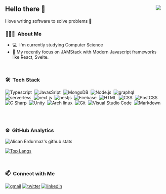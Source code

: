 ## Hello there 👋 <img align="right" src="https://komarev.com/ghpvc/?username=alcianerdurmaz&color=51c2d5">
I love writing software to solve problems 🥰
### 👨🏼‍💻‍ &nbsp;About Me
- 💻&nbsp;&nbsp;I'm currently studying Computer Science
- 🌱&nbsp;My recently focus on JAMStack with Modern Javascript frameworks like React, Svelte.


&nbsp;
### 🛠 &nbsp;Tech Stack
![Typescript](https://img.shields.io/badge/-TypeScript-141a20?style=flat&logo=Typescript&logoColor=3178C6)&nbsp;
![JavasSript](https://img.shields.io/badge/-JavaScript-141a20?style=flat&logo=Javascript&logoColor=FCDC00)&nbsp;
![MongoDB](https://img.shields.io/badge/-MongoDB-141a20?style=flat&logo=Mongodb&logoColor=75AC63)&nbsp;
![Node.js](https://img.shields.io/badge/-Node.js-141a20?style=flat&logo=Node.js&logoColor=75AC63)&nbsp;
![graphql](https://img.shields.io/badge/-GraphQL-141a20?style=flat&logo=graphql&logoColor=E00097)&nbsp;
![serverless](https://img.shields.io/badge/-serverless-141a20?style=flat&logo=serverless&logoColor=FD5750)&nbsp;
![next.js](https://img.shields.io/badge/-Next.js-141a20?style=flat&logo=next.js&logoColor=ffffff)&nbsp;
![nestjs](https://img.shields.io/badge/-NestJs-141a20?style=flat&logo=nestjs&logoColor=E0234E)&nbsp;
![Firebase](https://img.shields.io/badge/-Firebase-141a20?style=flat&logo=Firebase&logoColor=FCDC00)&nbsp;
![HTML](https://img.shields.io/badge/-HTML-141a20?style=flat&logo=HTML5)&nbsp;
![CSS](https://img.shields.io/badge/-CSS-141a20?style=flat&logo=CSS3&logoColor=1572B6)&nbsp;
![PostCSS](https://img.shields.io/badge/-PostCSS-141a20?style=flat&logo=PostCSS&logoColor=1572B6)&nbsp;
![C Sharp](https://img.shields.io/badge/-C%20Sharp-141a20?style=flat&logo=c-sharp&logoColor=370091)&nbsp;
![Unity](https://img.shields.io/badge/-Unity-141a20?style=flat&logo=Unity&logoColor=ffffff)&nbsp;
![Arch linux](https://img.shields.io/badge/-Arch_Linux-141a20?style=flat&logo=arch-linux)&nbsp;
![Git](https://img.shields.io/badge/-Git-141a20?style=flat&logo=git)&nbsp;
![Visual Studio Code](https://img.shields.io/badge/-Visual%20Studio%20Code-141a20?style=flat&logo=visual-studio-code&logoColor=007ACC)&nbsp;
![Markdown](https://img.shields.io/badge/-Markdown-141a20?style=flat&logo=markdown)&nbsp;

&nbsp;
### ⚙️ &nbsp;GitHub Analytics
![Alican Erdurmaz's github stats](https://github-readme-stats.vercel.app/api?username=alicanerdurmaz&count_private=true&theme=radical&show_icons=true&include_all_commits=true)&nbsp; 

[![Top Langs](https://github-readme-stats.vercel.app/api/top-langs/?username=alicanerdurmaz&layout=compact&theme=radical)](https://github.com/alicanerdurmaz/github-readme-stats)

&nbsp;
### 📫 &nbsp;Connect with Me
[![gmail](https://img.shields.io/badge/-alicanerdurmaz@gmail.com-D14836?style=flat&logo=Gmail&logoColor=white)](mailto:alicanerdurmaz@gmail.com)
[![twitter](https://img.shields.io/badge/-alicanerdurmazz-1DA1F2?style=flat&logo=twitter&logoColor=white)](https://twitter.com/alicanerdurmazz)
[![linkedin](https://img.shields.io/badge/-alicanerdurmazz-0A66C2?style=flat&logo=linkedin&logoColor=white)](https://twitter.com/alicanerdurmazz)


